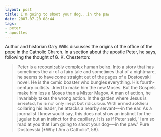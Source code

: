 ```yaml
---
layout: post
title: I'm going to shoot your dog...in the paw
date: 2007-07-20 08:44
tags:
- peter
- apostles
---
```

Author and historian Gary Wills discusses the origins of the office of the pope in the Catholic Church. In a section about the apostle Peter, he says, following the thought of G. K. Chesterton:

<blockquote>
Peter is a recognizably complex human being. Into a story that has sometimes the air of a fairy tale and sometimes that of a nightmare, he seems to have come straight out of the pages of a Dostoevski novel. He is the comic boaster who bungles everything. His fourth-century cultists...tried to make him the new Moses. But the Gospels make him less a Moses than a Mister Magoo. A man of action, he invariably takes the wrong action. In the garden where Jesus is arrested, he is not only inept but ridiculous. With armed soldiers collaring his leader, he attacks a nearby servant---in the ear. As a journalist I know would say, this does not show an instinct for the jugular but an instinct for the capillary. It is as if Peter said, 'I am so mad at you that I am going to shoot your dog---in the paw.' Pure Dostoevski (*Why I Am a Catholic*, 58).
</blockquote>
